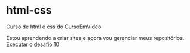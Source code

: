 # html-css
 Curso de html e css do CursoEmVideo

Estou aprendendo a criar sites e agora vou gerenciar meus repositórios.
<a href = "https://luiscamposzz.github.io/html-css/Desafios/Des10/android.html"> Executar o desafio 10 <a>